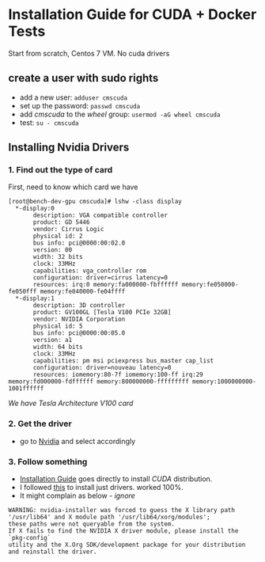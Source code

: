 # Installation Guide for CUDA + Docker Tests

Start from scratch, Centos 7 VM. No cuda drivers

## create a user with sudo rights
- add a new user: `adduser cmscuda`
- set up the password: `passwd cmscuda`
- add _cmscuda_ to the _wheel_ group: `usermod -aG wheel cmscuda`
- test: `su - cmscuda`

## Installing Nvidia Drivers

### 1. Find out the type of card
First, need to know which card we have
```
[root@bench-dev-gpu cmscuda]# lshw -class display
  *-display:0
       description: VGA compatible controller
       product: GD 5446
       vendor: Cirrus Logic
       physical id: 2
       bus info: pci@0000:00:02.0
       version: 00
       width: 32 bits
       clock: 33MHz
       capabilities: vga_controller rom
       configuration: driver=cirrus latency=0
       resources: irq:0 memory:fa000000-fbffffff memory:fe050000-fe050fff memory:fe040000-fe04ffff
  *-display:1
       description: 3D controller
       product: GV100GL [Tesla V100 PCIe 32GB]
       vendor: NVIDIA Corporation
       physical id: 5
       bus info: pci@0000:00:05.0
       version: a1
       width: 64 bits
       clock: 33MHz
       capabilities: pm msi pciexpress bus_master cap_list
       configuration: driver=nouveau latency=0
       resources: iomemory:80-7f iomemory:100-ff irq:29 memory:fd000000-fdffffff memory:800000000-fffffffff memory:1000000000-1001ffffff
```

_We have Tesla Architecture V100 card_

### 2. Get the driver
- go to [Nvidia](https://www.nvidia.com/Download/index.aspx?lang=en-us) and select accordingly

### 3. Follow something
- [Installation Guide](https://docs.nvidia.com/cuda/cuda-installation-guide-linux/index.html) goes directly to install _CUDA_ distribution. 
- I followed [this](https://www.advancedclustering.com/act_kb/installing-nvidia-drivers-rhel-centos-7/) to install just drivers. worked 100%. 
 - It might complain as below - _ignore_
 ```
 WARNING: nvidia-installer was forced to guess the X library path '/usr/lib64' and X module path '/usr/lib64/xorg/modules'; 
 these paths were not queryable from the system.  
 If X fails to find the NVIDIA X driver module, please install the `pkg-config` 
 utility and the X.Org SDK/development package for your distribution and reinstall the driver.
 ```
